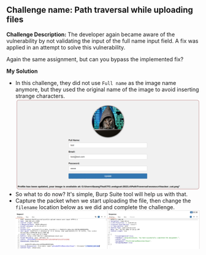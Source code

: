 ## Challenge name: Path traversal while uploading files

**Challenge Description:**
The developer again became aware of the vulnerability by not validating the input of the full name input field. A fix was applied in an attempt to solve this vulnerability.

Again the same assignment, but can you bypass the implemented fix?


**My Solution**
- In this challenge, they did not use `Full name` as the image name anymore, but they used the original name of the image to avoid inserting strange characters.
![img](chall-attached/img-4.png)
- So what to do now? It's simple, Burp Suite tool will help us with that.
- Capture the packet when we start uploading the file, then change the `filename` location below as we did and complete the challenge.
![img](chall-attached/img-5.png)